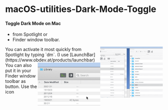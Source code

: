 # macOS-utilities-Dark-Mode-Toggle

#### Toggle Dark Mode on Mac  
- from Spotlight or  
- Finder window toolbar.  

<img alt="Dark Mode Toggle Example GIF" src="Dark Mode Toggle/DarkModeTog-Spotlight-Use.gif?raw=true" width="200" align="right">
You can activate it most quickly from Spotlight by typing `dm`.  (I use [LaunchBar](https://www.obdev.at/products/launchbar)



<img alt="Dark Mode Toggle for Toolbar Example GIF" src="Dark Mode Toggle for Toolbar/DarkModeTog-Toolbar-Use.gif?raw=true" width="200" align="right">
You can also put it in your Finder window toolbar as button.  
Use the icon


